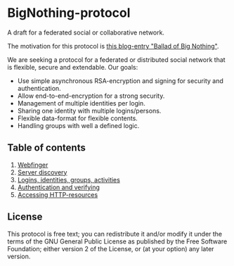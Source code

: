 BigNothing-protocol
===================

A draft for a federated social or collaborative network.

The motivation for this protocol is [this blog-entry "Ballad of Big Nothing"](http://distributedcode.wordpress.com/2014/02/26/ballad-of-big-nothing/).

We are seeking a protocol for a federated or distributed social network that is flexible, secure and extendable. Our goals:

* Use simple asynchronous RSA-encryption and signing for security and authentication.
* Allow end-to-end-encryption for a strong security.
* Management of multiple identities per login.
* Sharing one identity with multiple logins/persons.
* Flexible data-format for flexible contents.
* Handling groups with well a defined logic.

## Table of contents

1. [Webfinger](https://github.com/Krassmus/BigNothing-protocol/blob/master/webfinger.md)
2. [Server discovery](https://github.com/Krassmus/BigNothing-protocol/blob/master/server.md)
3. [Logins, identities, groups, activities](https://github.com/Krassmus/BigNothing-protocol/blob/master/logins_identities_groups_activities.md)
4. [Authentication and verifying](https://github.com/Krassmus/BigNothing-protocol/blob/master/authentication.md)
5. [Accessing HTTP-resources](https://github.com/Krassmus/BigNothing-protocol/blob/master/resources.md)

## License

This protocol is free text; you can redistribute it and/or modify it under the terms of the GNU General Public License as published by the Free Software Foundation; either version 2 of the License, or (at your option) any later version.